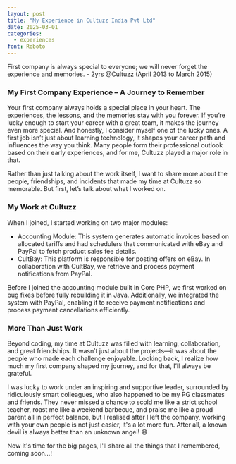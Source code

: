 ```yaml
---
layout: post
title: "My Experience in Cultuzz India Pvt Ltd"
date: 2025-03-01
categories: 
  - experiences
font: Roboto
---
```


First company is always special to everyone; we will never forget the experience and memories. - 2yrs @Cultuzz (April 2013 to March 2015)

### My First Company Experience – A Journey to Remember

Your first company always holds a special place in your heart. The experiences, the lessons, and the memories stay with you forever. If you’re lucky enough to start your career with a great team, it makes the journey even more special. And honestly, I consider myself one of the lucky ones.
A first job isn’t just about learning technology, it shapes your career path and influences the way you think. Many people form their professional outlook based on their early experiences, and for me, Cultuzz played a major role in that.

Rather than just talking about the work itself, I want to share more about the people, friendships, and incidents that made my time at Cultuzz so memorable. But first, let’s talk about what I worked on.

### My Work at Cultuzz

When I joined, I started working on two major modules:
- Accounting Module: This system generates automatic invoices based on allocated tariffs and had schedulers that communicated with eBay and PayPal to fetch product sales fee details.
- CultBay: This platform is responsible for posting offers on eBay. In collaboration with CultBay, we retrieve and process payment notifications from PayPal.

Before I joined the accounting module built in Core PHP, we first worked on bug fixes before fully rebuilding it in Java.
Additionally, we integrated the system with PayPal, enabling it to receive payment notifications and process payment cancellations efficiently.

### More Than Just Work

Beyond coding, my time at Cultuzz was filled with learning, collaboration, and great friendships. It wasn’t just about the projects—it was about the people who made each challenge enjoyable. Looking back, I realize how much my first company shaped my journey, and for that, I’ll always be grateful.

I was lucky to work under an inspiring and supportive leader, surrounded by ridiculously smart colleagues, who also happened to be my PG classmates and friends. They never missed a chance to scold me like a strict school teacher, roast me like a weekend barbecue, and praise me like a proud parent all in perfect balance, but I realised after I left the company, working with your own people is not just easier, it's a lot more fun. 
After all, a known devil is always better than an unknown angel! 😄

Now it's time for the big pages, I'll share all the things that I remembered, coming soon...!

